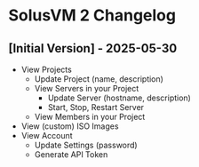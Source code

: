 # SolusVM 2 Changelog

## [Initial Version] - 2025-05-30

- View Projects
    - Update Project (name, description)
    - View Servers in your Project
        - Update Server (hostname, description)
        - Start, Stop, Restart Server
    - View Members in your Project
- View (custom) ISO Images
- View Account
    - Update Settings (password)
    - Generate API Token